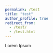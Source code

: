 ```yaml
---
permalink: /test
title: "test"
author_profile: true
redirect_from: 
  - /test/
  - /test.html
---
```


Lorem Ipsum
